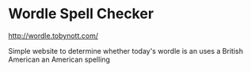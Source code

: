 # Wordle Spell Checker

http://wordle.tobynott.com/

Simple website to determine whether today's wordle is an uses a British American an American spelling 
